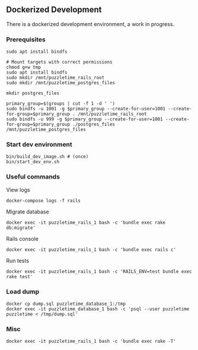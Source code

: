 ## Dockerized Development

There is a dockerized development environment, a work in progress.

### Prerequisites

    sudo apt install bindfs

    # Mount targets with correct permissions
    chmod g+w tmp
    sudo apt install bindfs
    sudo mkdir /mnt/puzzletime_rails_root
    sudo mkdir /mnt/puzzletime_postgres_files

    mkdir postgres_files

    primary_group=$(groups | cut -f 1 -d ' ')
    sudo bindfs -u 1001 -g $primary_group --create-for-user=1001 --create-for-group=$primary_group . /mnt/puzzletime_rails_root
    sudo bindfs -u 999 -g $primary_group --create-for-user=1001 --create-for-group=$primary_group ./postgres_files /mnt/puzzletime_postgres_files

### Start dev environment

    bin/build_dev_image.sh # (once)
    bin/start_dev_env.sh

### Useful commands

View logs

    docker-compose logs -f rails

Migrate database

    docker exec -it puzzletime_rails_1 bash -c 'bundle exec rake db:migrate'

Rails console

    docker exec -it puzzletime_rails_1 bash -c 'bundle exec rails c'

Run tests

    docker exec -it puzzletime_rails_1 bash -c 'RAILS_ENV=test bundle exec rake test'

### Load dump

    docker cp dump.sql puzzletime_database_1:/tmp
    docker exec -it puzzletime_database_1 bash -c 'psql --user puzzletime puzzletime < /tmp/dump.sql'

### Misc

    docker exec -it puzzletime_rails_1 bash -c 'bundle exec rake -T'
